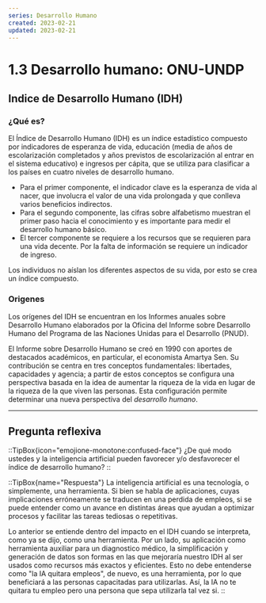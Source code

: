 ```yaml
---
series: Desarrollo Humano
created: 2023-02-21
updated: 2023-02-21
---
```


# 1.3 Desarrollo humano: ONU-UNDP

## Indice de Desarrollo Humano (IDH)

### ¿Qué es?

El Índice de Desarrollo Humano (IDH) es un índice estadístico compuesto por indicadores de esperanza de vida, educación (media de años de escolarización completados y años previstos de escolarización al entrar en el sistema educativo) e ingresos per cápita, que se utiliza para clasificar a los países en cuatro niveles de desarrollo humano.

- Para el primer componente, el indicador clave es la esperanza de vida al nacer, que involucra el valor de una vida prolongada y que conlleva varios beneficios indirectos.
- Para el segundo componente, las cifras sobre alfabetismo muestran el primer paso hacia el conocimiento y es importante para medir el desarrollo humano básico.
- El tercer componente se requiere a los recursos que se requieren para una vida decente. Por la falta de información se requiere un indicador de ingreso.

Los individuos no aíslan los diferentes aspectos de su vida, por esto se crea un índice compuesto.

### Origenes

Los orígenes del IDH se encuentran en los Informes anuales sobre Desarrollo Humano elaborados por la Oficina del Informe sobre Desarrollo Humano del Programa de las Naciones Unidas para el Desarrollo (PNUD). 

El Informe sobre Desarrollo Humano se creó en 1990 con aportes de destacados académicos, en particular, el economista Amartya Sen. Su contribución se centra en tres conceptos fundamentales: libertades, capacidades y agencia; a partir de estos conceptos se configura una perspectiva basada en la idea de aumentar la riqueza de la vida en lugar de la riqueza de la que viven las personas. Esta configuración permite determinar una nueva perspectiva del *desarrollo humano*.

---

## Pregunta reflexiva

::TipBox{icon="emojione-monotone:confused-face"}
¿De qué modo ustedes y la inteligencia artificial pueden favorecer y/o desfavorecer el índice de desarrollo humano?
::

::TipBox{name="Respuesta"}
La inteligencia artificial es una tecnología, o simplemente, una herramienta. Si bien se habla de aplicaciones, cuyas implicaciones erróneamente se traducen en una perdida de empleos, si se puede entender como un avance en distintas áreas que ayudan a optimizar procesos y facilitar las tareas tediosas o repetitivas.

Lo anterior se entiende dentro del impacto en el IDH cuando se interpreta, como ya se dijo, como una herramienta. Por un lado, su aplicación como herramienta auxiliar para un diagnostico médico, la simplificación y generación de datos son formas en las que mejoraría nuestro IDH al ser usados como recursos más exactos y eficientes. Esto no debe entenderse como "la IA quitara empleos", de nuevo, es una herramienta, por lo que beneficiará a las personas capacitadas para utilizarlas. Así, la IA no te quitara tu empleo pero una persona que sepa utilizarla tal vez si.
::
